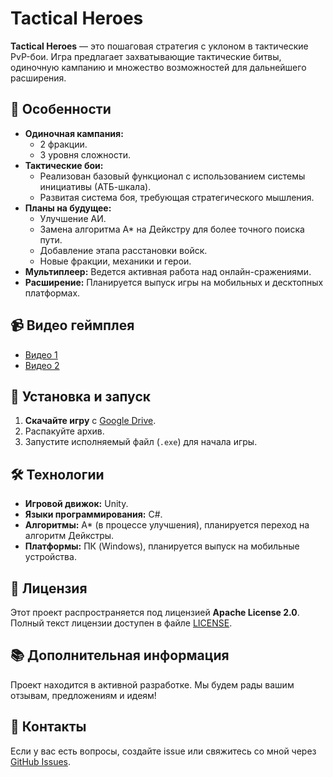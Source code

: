 # Tactical Heroes

**Tactical Heroes** — это пошаговая стратегия с уклоном в тактические PvP-бои. Игра предлагает захватывающие тактические битвы, одиночную кампанию и множество возможностей для дальнейшего расширения.

## 🌟 Особенности

- **Одиночная кампания:**
  - 2 фракции.
  - 3 уровня сложности.
- **Тактические бои:**
  - Реализован базовый функционал с использованием системы инициативы (АТБ-шкала).
  - Развитая система боя, требующая стратегического мышления.
- **Планы на будущее:**
  - Улучшение АИ.
  - Замена алгоритма A* на Дейкстру для более точного поиска пути.
  - Добавление этапа расстановки войск.
  - Новые фракции, механики и герои.
- **Мультиплеер:** Ведется активная работа над онлайн-сражениями.
- **Расширение:** Планируется выпуск игры на мобильных и десктопных платформах.

## 📹 Видео геймплея

- [Видео 1](https://youtu.be/YrcsOMFaCbk?si=K_UKX9B14MYV5fNb)  
- [Видео 2](https://youtu.be/7O18442ksAA?si=okSnQEDLyly1XHX1)

## 🚀 Установка и запуск

1. **Скачайте игру** с [Google Drive](https://drive.google.com/drive/folders/1FBbn_Ic894Zunu3AImkq6erbq3O-JtcB?usp=sharing).
2. Распакуйте архив.
3. Запустите исполняемый файл (`.exe`) для начала игры.

## 🛠️ Технологии

- **Игровой движок:** Unity.
- **Языки программирования:** C#.
- **Алгоритмы:** A* (в процессе улучшения), планируется переход на алгоритм Дейкстры.
- **Платформы:** ПК (Windows), планируется выпуск на мобильные устройства.

## 📜 Лицензия

Этот проект распространяется под лицензией **Apache License 2.0**.  
Полный текст лицензии доступен в файле [LICENSE](LICENSE).

## 📚 Дополнительная информация

Проект находится в активной разработке. Мы будем рады вашим отзывам, предложениям и идеям!

## 📧 Контакты
Если у вас есть вопросы, создайте issue или свяжитесь со мной через [GitHub Issues](https://github.com/PANiXiDA/Unity-Game/issues).
